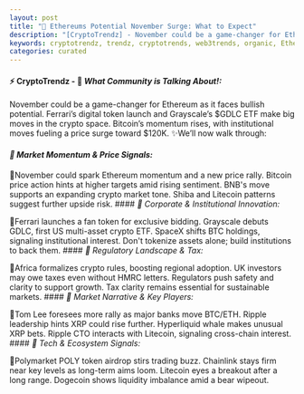 ```yaml
---
layout: post
title: "🌇 Ethereums Potential November Surge: What to Expect"
description: "[CryptoTrendz] - November could be a game-changer for Ethereum as it faces bullish potential. Ferrari’s digital token launch and Grayscale’s $GDLC ETF make big moves in the crypto space. Bitcoin’s momentum rises, with institutional moves fueling a price surge toward $120K."
keywords: cryptotrendz, trendz, cryptotrends, web3trends, organic, Ethereum, token, CTO, BTC, XRP, Bitcoin, Africa, Analyst, digital, UK, ETH, investors, Crypto
categories: curated
---
```


#### ⚡ CryptoTrendz - 📌 *What Community is Talking About!:*

November could be a game-changer for Ethereum as it faces bullish potential. Ferrari’s digital token launch and Grayscale’s $GDLC ETF make big moves in the crypto space. Bitcoin’s momentum rises, with institutional moves fueling a price surge toward $120K. ✨We’ll now walk through:


#### *🔖  Market Momentum & Price Signals:*  

🔹November could spark Ethereum momentum and a new price rally. Bitcoin price action hints at higher targets amid rising sentiment. BNB's move supports an expanding crypto market tone. Shiba and Litecoin patterns suggest further upside risk. #### *🔖  Corporate & Institutional Innovation:*  

🔹Ferrari launches a fan token for exclusive bidding. Grayscale debuts GDLC, first US multi-asset crypto ETF. SpaceX shifts BTC holdings, signaling institutional interest. Don't tokenize assets alone; build institutions to back them. #### *🔖  Regulatory Landscape & Tax:*  

🔹Africa formalizes crypto rules, boosting regional adoption. UK investors may owe taxes even without HMRC letters. Regulators push safety and clarity to support growth. Tax clarity remains essential for sustainable markets. #### *🔖  Market Narrative & Key Players:*  

🔹Tom Lee foresees more rally as major banks move BTC/ETH. Ripple leadership hints XRP could rise further. Hyperliquid whale makes unusual XRP bets. Ripple CTO interacts with Litecoin, signaling cross-chain interest. #### *🔖  Tech & Ecosystem Signals:*  

🔹Polymarket POLY token airdrop stirs trading buzz. Chainlink stays firm near key levels as long-term aims loom. Litecoin eyes a breakout after a long range. Dogecoin shows liquidity imbalance amid a bear wipeout.